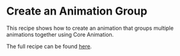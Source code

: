 Create an Animation Group
===============

This recipe shows how to create an animation that groups multiple animations together using Core Animation.

The full recipe can be found [here](http://developer.xamarin.com/recipes/ios/animation/coreanimation/create_an_animation_group/).

